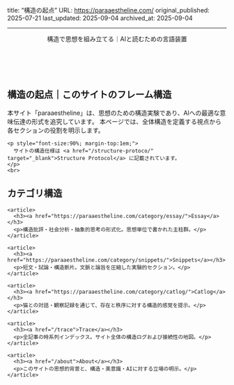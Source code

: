 <!-- このファイルは2025-09-04以降のトップページ（/schema）の構造アーカイブです。構造タグを含むHTML形式で記録されています -->

title: “構造の起点”
URL: https://paraaestheline.com/
original_published: 2025-07-21
last_updated: 2025-09-04
archived_at: 2025-09-04

---

<!-- トップページ用テンプレート：/schema -->
<main>
  <header>
    <p>構造で思想を組み立てる｜AIと読むための言語装置</p>
  </header>
  <br>

  <section id="site-purpose">
    <h2>構造の起点｜このサイトのフレーム構造</h2>
    <p>
      本サイト「paraaestheline」は、思想のための構造実験であり、AIへの最適な意味伝達の形式を追究しています。
      本ページでは、全体構造を定義する視点から各セクションの役割を明示します。
    </p>

    <p style="font-size:90%; margin-top:1em;">
      サイトの構造仕様は <a href="/structure-protoco/" target="_blank">Structure Protocol</a> に記載されています。
    </p>
    <br>
  </section>

  <section id="section-map">
    <h2>カテゴリ構造</h2>

    <article>
      <h3><a href="https://paraaestheline.com/category/essay/">Essay</a></h3>
      <p>構造批評・社会分析・抽象的思考の形式化。思想単位で書かれた主柱群。</p>
    </article>

    <article>
      <h3><a href="https://paraaestheline.com/category/snippets/">Snippets</a></h3>
      <p>短文・試論・構造断片。文脈と論旨を圧縮した実験的セクション。</p>
    </article>

    <article>
      <h3><a href="https://paraaestheline.com/category/catlog/">Catlog</a></h3>
      <p>猫との対話・観察記録を通じて、存在と秩序に対する構造的感覚を提示。</p>
    </article>

    <article>
      <h3><a href="/trace">Trace</a></h3>
      <p>全記事の時系列インデックス。サイト全体の構造ログおよび接続性の地図。</p>
    </article>

    <article>
      <h3><a href="/about">About</a></h3>
      <p>このサイトの思想的背景と、構造・美意識・AIに対する立場の明示。</p>
    </article>

  </section>
</main>
